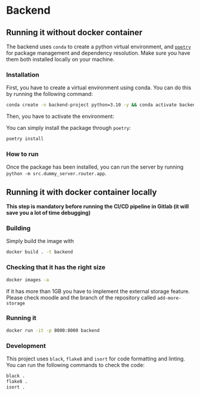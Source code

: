 # Backend

## Running it without docker container
The backend uses `conda` to create a python virtual environment, and [`poetry`](https://python-poetry.org) for package management and dependency resolution. Make sure you have them both installed locally on your machine.


### Installation
First, you have to create a virtual environment using conda. You can do this by running the following command:

```bash
conda create -n backend-project python=3.10 -y && conda activate backend-project
```

Then, you have to activate the environment:

You can simply install the package through `poetry`:

```bash
poetry install
```


### How to run  
Once the package has been installed, you can run the server by running `python -m src.dummy_server.router.app`.

## Running it with docker container locally
**This step is mandatory before running the CI/CD pipeline in Gitlab (it will save you
a lot of time debugging)**
### Building
Simply build the image with 
```bash
docker build . -t backend 
```
### Checking that it has the right size
```bash
docker images -a
```
If it has more than 1GB you have to implement the external 
storage feature. Please check moodle and the branch of the repository called 
```add-more-storage```

### Running it 
```bash
docker run -it -p 8000:8000 backend
```

### Development
This project uses `black`, `flake8` and `isort` for code formatting and linting. You can run the following commands to check the code:

```bash
black .
flake8 .
isort .
```
